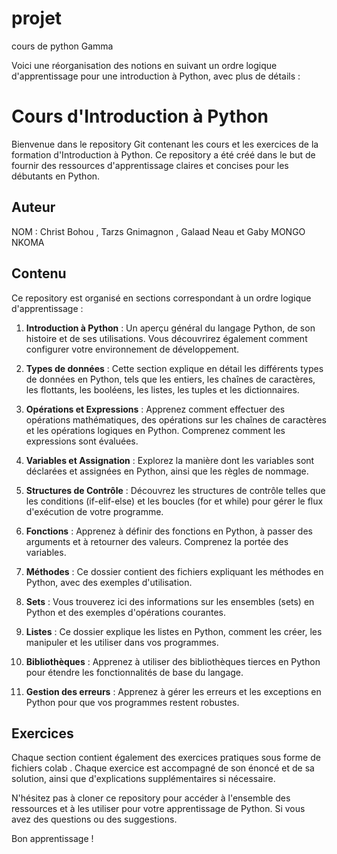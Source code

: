 # projet
 cours de python Gamma

Voici une réorganisation des notions en suivant un ordre logique d'apprentissage pour une introduction à Python, avec plus de détails :

# Cours d'Introduction à Python

Bienvenue dans le repository Git contenant les cours et les exercices de la formation d'Introduction à Python. Ce repository a été créé dans le but de fournir des ressources d'apprentissage claires et concises pour les débutants en Python.

## Auteur
NOM : Christ Bohou , Tarzs Gnimagnon , Galaad Neau et Gaby MONGO NKOMA


## Contenu

Ce repository est organisé en sections correspondant à un ordre logique d'apprentissage :

1. **Introduction à Python** : Un aperçu général du langage Python, de son histoire et de ses utilisations. Vous découvrirez également comment configurer votre environnement de développement.

2. **Types de données** : Cette section explique en détail les différents types de données en Python, tels que les entiers, les chaînes de caractères, les flottants, les booléens, les listes, les tuples et les dictionnaires.

3. **Opérations et Expressions** : Apprenez comment effectuer des opérations mathématiques, des opérations sur les chaînes de caractères et les opérations logiques en Python. Comprenez comment les expressions sont évaluées.

4. **Variables et Assignation** : Explorez la manière dont les variables sont déclarées et assignées en Python, ainsi que les règles de nommage.

5. **Structures de Contrôle** : Découvrez les structures de contrôle telles que les conditions (if-elif-else) et les boucles (for et while) pour gérer le flux d'exécution de votre programme.

6. **Fonctions** : Apprenez à définir des fonctions en Python, à passer des arguments et à retourner des valeurs. Comprenez la portée des variables.

7. **Méthodes** : Ce dossier contient des fichiers expliquant les méthodes en Python, avec des exemples d'utilisation.

8. **Sets** : Vous trouverez ici des informations sur les ensembles (sets) en Python et des exemples d'opérations courantes.

9. **Listes** : Ce dossier explique les listes en Python, comment les créer, les manipuler et les utiliser dans vos programmes.

10. **Bibliothèques** : Apprenez à utiliser des bibliothèques tierces en Python pour étendre les fonctionnalités de base du langage.

11. **Gestion des erreurs** : Apprenez à gérer les erreurs et les exceptions en Python pour que vos programmes restent robustes.

## Exercices

Chaque section contient également des exercices pratiques sous forme de fichiers colab . Chaque exercice est accompagné de son énoncé et de sa solution, ainsi que d'explications supplémentaires si nécessaire.

N'hésitez pas à cloner ce repository pour accéder à l'ensemble des ressources et à les utiliser pour votre apprentissage de Python. Si vous avez des questions ou des suggestions.

Bon apprentissage !